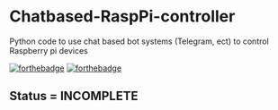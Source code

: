 # Chatbased-RaspPi-controller
Python code to use chat based bot systems (Telegram, ect) to control Raspberry pi devices

[![forthebadge](https://forthebadge.com/images/badges/made-with-python.svg)](https://forthebadge.com)
[![forthebadge](https://forthebadge.com/images/badges/contains-cat-gifs.svg)](https://forthebadge.com)

## Status = **INCOMPLETE**



